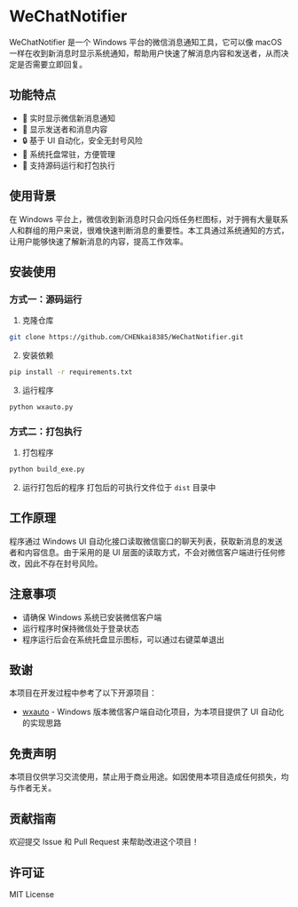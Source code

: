 # WeChatNotifier

WeChatNotifier 是一个 Windows 平台的微信消息通知工具，它可以像 macOS 一样在收到新消息时显示系统通知，帮助用户快速了解消息内容和发送者，从而决定是否需要立即回复。

## 功能特点

- 💬 实时显示微信新消息通知
- 👤 显示发送者和消息内容
- 🔒 基于 UI 自动化，安全无封号风险
- 🔔 系统托盘常驻，方便管理
- 🚀 支持源码运行和打包执行

## 使用背景

在 Windows 平台上，微信收到新消息时只会闪烁任务栏图标，对于拥有大量联系人和群组的用户来说，很难快速判断消息的重要性。本工具通过系统通知的方式，让用户能够快速了解新消息的内容，提高工作效率。

## 安装使用

### 方式一：源码运行

1. 克隆仓库

```bash
git clone https://github.com/CHENkai8385/WeChatNotifier.git
```

2. 安装依赖

```bash
pip install -r requirements.txt
```

3. 运行程序

```bash
python wxauto.py
```

### 方式二：打包执行

1. 打包程序

```bash
python build_exe.py
```

2. 运行打包后的程序
   打包后的可执行文件位于 `dist` 目录中

## 工作原理

程序通过 Windows UI 自动化接口读取微信窗口的聊天列表，获取新消息的发送者和内容信息。由于采用的是 UI 层面的读取方式，不会对微信客户端进行任何修改，因此不存在封号风险。

## 注意事项

- 请确保 Windows 系统已安装微信客户端
- 运行程序时保持微信处于登录状态
- 程序运行后会在系统托盘显示图标，可以通过右键菜单退出

## 致谢

本项目在开发过程中参考了以下开源项目：

- [wxauto](https://github.com/cluic/wxauto) - Windows 版本微信客户端自动化项目，为本项目提供了 UI 自动化的实现思路

## 免责声明

本项目仅供学习交流使用，禁止用于商业用途。如因使用本项目造成任何损失，均与作者无关。

## 贡献指南

欢迎提交 Issue 和 Pull Request 来帮助改进这个项目！

## 许可证

MIT License
